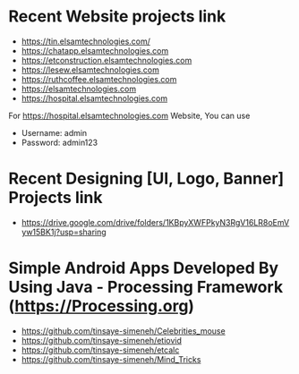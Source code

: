 # Recent Website projects link
- https://tin.elsamtechnologies.com/
- https://chatapp.elsamtechnologies.com
- https://etconstruction.elsamtechnologies.com
- https://lesew.elsamtechnologies.com
- https://ruthcoffee.elsamtechnologies.com
- https://elsamtechnologies.com
- https://hospital.elsamtechnologies.com


For https://hospital.elsamtechnologies.com Website, You can use 
- Username: admin
- Password: admin123

# Recent Designing [UI, Logo, Banner] Projects link
- https://drive.google.com/drive/folders/1KBpyXWFPkyN3RgV16LR8oEmVyw15BK1j?usp=sharing

# Simple Android Apps Developed By Using Java - Processing Framework (https://Processing.org)
- https://github.com/tinsaye-simeneh/Celebrities_mouse
- https://github.com/tinsaye-simeneh/etiovid
- https://github.com/tinsaye-simeneh/etcalc
- https://github.com/tinsaye-simeneh/Mind_Tricks

